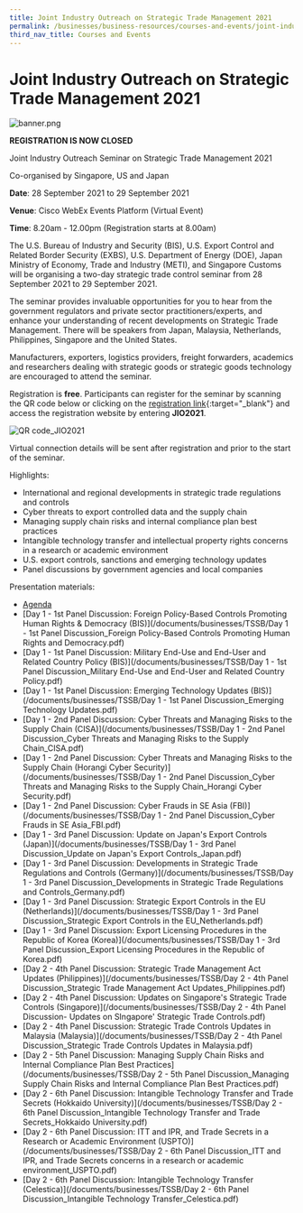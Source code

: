 ```yaml
---
title: Joint Industry Outreach on Strategic Trade Management 2021
permalink: /businesses/business-resources/courses-and-events/joint-industry-outreach-on-strategic-trade-management-2021
third_nav_title: Courses and Events
---
```


# Joint Industry Outreach on Strategic Trade Management 2021

![banner.png](https://user-images.githubusercontent.com/74533654/126924009-88f650ae-803d-4f88-9015-32c393dd519d.png)


**REGISTRATION IS NOW CLOSED**

Joint Industry Outreach Seminar on Strategic Trade Management 2021


Co-organised by Singapore, US and Japan


**Date**: 28 September 2021 to 29 September 2021


**Venue**: Cisco WebEx Events Platform (Virtual Event)


**Time**: 8.20am - 12.00pm (Registration starts at 8.00am)


The U.S. Bureau of Industry and Security (BIS), U.S. Export Control and Related Border Security (EXBS), U.S. Department of Energy (DOE), Japan Ministry of Economy, Trade and Industry (METI), and Singapore Customs will be organising a two-day strategic trade control seminar from 28 September 2021 to 29 September 2021.


The seminar provides invaluable opportunities for you to hear from the government regulators and private sector practitioners/experts, and enhance your understanding of recent developments on Strategic Trade Management. There will be speakers from Japan, Malaysia, Netherlands, Philippines, Singapore and the United States.


Manufacturers, exporters, logistics providers, freight forwarders, academics and researchers dealing with strategic goods or strategic goods technology are encouraged to attend the seminar.


Registration is  **free**. Participants can register for the seminar by scanning the QR code below or clicking on the [registration link](https://cvent.me/Nxy7PB){:target="_blank"} and access the registration website by entering **JIO2021**.


![QR code_JIO2021](https://user-images.githubusercontent.com/74533654/126924091-7bed5333-2071-48aa-abf2-f987ff7b07a8.png)


Virtual connection details will be sent after registration and prior to the start of the seminar. 


Highlights:

-  International and regional developments in strategic trade regulations and controls
- Cyber threats to export controlled data and the supply chain
- Managing supply chain risks and internal compliance plan best practices
- Intangible technology transfer and intellectual property rights concerns in a research or academic environment
- U.S. export controls, sanctions and emerging technology updates
- Panel discussions by government agencies and local companies

Presentation materials:
- [Agenda](/documents/businesses/TSSB/Agenda.pdf)
- [Day 1 - 1st Panel Discussion: Foreign Policy-Based Controls Promoting Human Rights & Democracy (BIS)](/documents/businesses/TSSB/Day 1 - 1st Panel Discussion_Foreign Policy-Based Controls Promoting Human Rights and Democracy.pdf)
- [Day 1 - 1st Panel Discussion: Military End-Use and End-User and Related Country Policy (BIS)](/documents/businesses/TSSB/Day 1 - 1st Panel Discussion_Military End-Use and End-User and Related Country Policy.pdf)
- [Day 1 - 1st Panel Discussion: Emerging Technology Updates (BIS)](/documents/businesses/TSSB/Day 1 - 1st Panel Discussion_Emerging Technology Updates.pdf)
- [Day 1 - 2nd Panel Discussion: Cyber Threats and Managing Risks to the Supply Chain (CISA)](/documents/businesses/TSSB/Day 1 - 2nd Panel Discussion_Cyber Threats and Managing Risks to the Supply Chain_CISA.pdf)
- [Day 1 - 2nd Panel Discussion: Cyber Threats and Managing Risks to the Supply Chain (Horangi Cyber Security)](/documents/businesses/TSSB/Day 1 - 2nd Panel Discussion_Cyber Threats and Managing Risks to the Supply Chain_Horangi Cyber Security.pdf)
- [Day 1 - 2nd Panel Discussion: Cyber Frauds in SE Asia (FBI)](/documents/businesses/TSSB/Day 1 - 2nd Panel Discussion_Cyber Frauds in SE Asia_FBI.pdf)
- [Day 1 - 3rd Panel Discussion: Update on Japan's Export Controls (Japan)](/documents/businesses/TSSB/Day 1 - 3rd Panel Discussion_Update on Japan's Export Controls_Japan.pdf)
- [Day 1 - 3rd Panel Discussion: Developments in Strategic Trade Regulations and Controls (Germany)](/documents/businesses/TSSB/Day 1 - 3rd Panel Discussion_Developments in Strategic Trade Regulations and Controls_Germany.pdf)
- [Day 1 - 3rd Panel Discussion: Strategic Export Controls in the EU (Netherlands)](/documents/businesses/TSSB/Day 1 - 3rd Panel Discussion_Strategic Export Controls in the EU_Netherlands.pdf)
- [Day 1 - 3rd Panel Discussion: Export Licensing Procedures in the Republic of Korea (Korea)](/documents/businesses/TSSB/Day 1 - 3rd Panel Discussion_Export Licensing Procedures in the Republic of Korea.pdf)
- [Day 2 - 4th Panel Discussion: Strategic Trade Management Act Updates (Philippines)](/documents/businesses/TSSB/Day 2 - 4th Panel Discussion_Strategic Trade Management Act Updates_Philippines.pdf)
- [Day 2 - 4th Panel Discussion: Updates on Singapore's Strategic Trade Controls (Singapore)](/documents/businesses/TSSB/Day 2 - 4th Panel Discussion- Updates on SIngapore' Strategic Trade Controls.pdf)
- [Day 2 - 4th Panel Discussion: Strategic Trade Controls Updates in Malaysia (Malaysia)](/documents/businesses/TSSB/Day 2 - 4th Panel Discussion_Strategic Trade Controls Updates in Malaysia.pdf)
- [Day 2 - 5th Panel Discussion: Managing Supply Chain Risks and Internal Compliance Plan Best Practices](/documents/businesses/TSSB/Day 2 - 5th Panel Discussion_Managing Supply Chain Risks and Internal Compliance Plan Best Practices.pdf)
- [Day 2 - 6th Panel Discussion: Intangible Technology Transfer and Trade Secrets (Hokkaido University)](/documents/businesses/TSSB/Day 2 - 6th Panel Discussion_Intangible Technology Transfer and Trade Secrets_Hokkaido University.pdf)
- [Day 2 - 6th Panel Discussion: ITT and IPR, and Trade Secrets in a Research or Academic Environment (USPTO)](/documents/businesses/TSSB/Day 2 - 6th Panel Discussion_ITT and IPR, and Trade Secrets concerns in a research or academic environment_USPTO.pdf)
- [Day 2 - 6th Panel Discussion: Intangible Technology Transfer (Celestica)](/documents/businesses/TSSB/Day 2 - 6th Panel Discussion_Intangible Technology Transfer_Celestica.pdf)

